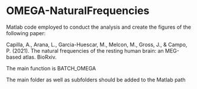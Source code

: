 # OMEGA-NaturalFrequencies

Matlab code employed to conduct the analysis 
and create the figures of the following paper:

Capilla, A., Arana, L., Garcia-Huescar, M., Melcon, M., Gross, J., & Campo, P. (2021). 
The natural frequencies of the resting human brain: an MEG-based atlas. BioRxiv.

The main function is BATCH_OMEGA

The main folder as well as subfolders should be added to the Matlab path

